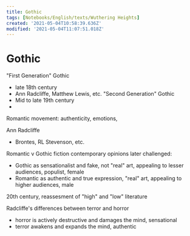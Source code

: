 ```yaml
---
title: Gothic
tags: [Notebooks/English/texts/Wuthering Heights]
created: '2021-05-04T10:58:39.636Z'
modified: '2021-05-04T11:07:51.018Z'
---
```


# Gothic
"First Generation" Gothic
- late 18th century
- Ann Radcliffe, Matthew Lewis, etc.
"Second Generation" Gothic
- Mid to late 19th century
- 

Romantic movement: authenticity, emotions,

Ann Radcliffe
- Brontes, RL Stevenson, etc.

Romantic v Gothic fiction contemporary opinions later challenged:
- Gothic as sensationalist and fake, not "real" art, appealing to lesser audiences, populist, female
- Romantic as authentic and true expression, "real" art, appealing to higher audiences, male

20th century, reassesment of "high" and "low" literature

Radcliffe's differences between terror and horror
- horror is actively destructive and damages the mind, sensational
- terror awakens and expands the mind, authentic

